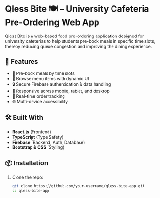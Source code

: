 # Qless Bite 🍽️ – University Cafeteria Pre-Ordering Web App

Qless Bite is a web-based food pre-ordering application designed for university cafeterias to help students pre-book meals in specific time slots, thereby reducing queue congestion and improving the dining experience.

## 🚀 Features

- 📅 Pre-book meals by time slots
- 🍱 Browse menu items with dynamic UI
- 🔒 Secure Firebase authentication & data handling
- 📱 Responsive across mobile, tablet, and desktop
- 🔄 Real-time order tracking
- 🌐 Multi-device accessibility

## 🛠️ Built With

- **React.js** (Frontend)
- **TypeScript** (Type Safety)
- **Firebase** (Backend, Auth, Database)
- **Bootstrap & CSS** (Styling)

## 📦 Installation

1. Clone the repo:
   ```bash
   git clone https://github.com/your-username/qless-bite-app.git
   cd qless-bite-app
